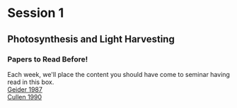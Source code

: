 # Session 1
## Photosynthesis and Light Harvesting

<div class="panel panel-primary">
  <div class="panel-heading">
    <h3 class="panel-title">Papers to Read Before!</h3>
  </div>
  <div class="panel-body">
      Each week, we'll place the content you should have come to seminar having read in this box.<br>
      <a href="https://2021-phyto-phys.readthedocs.io/en/latest/_literature/session1/geider1987.pdf">Geider 1987</a><br>
      <a href="https://2021-phyto-phys.readthedocs.io/en/latest/_literature/session1/cullen1990.pdf">Cullen 1990</a>
  </div>
</div>

